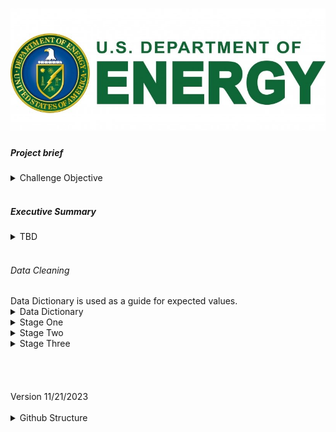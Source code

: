 <h1 align="center">
    <a href="https://www.energy.gov/">
    <img src="./docs/images/DOE_Color_Seal_Green_top_buffer.jpg">
    </a>
</h1>


<h5>Project brief</h5>
<details>
<summary>
Challenge Objective
</summary><br>
For the <a href="https://mavenanalytics.io/challenges/maven-power-outage-challenge/28">Maven Power Outage Challenge</a>, you'll be playing the role of a Senior Analytics Consultant hired by the U.S. Department of Energy (DOE). Here's your project brief:
<br>
<br>
Electricity outages are a growing concern as we enter an age of unprecedented energy demand and climate disasters.

We have event-level power outage data going back to 2002 but have struggled to make sense of it due to severe issues with the data quality and integrity.

This is where you come in.

We need you to consolidate and clean up the raw data, and create a dashboard or report to help us understand patterns and trends around outages, quantify their impact on our communities, and identify possible weak points in the grid.

Last but not least, please explicitly call out any caveats or assumptions you make regarding data quality issues or missing values.
</details><br>

<h5>Executive Summary</h5>
<details>
<summary>
TBD
</summary><br>
TBD
</details><br>

<h6>Data Cleaning</h6>
Data Dictionary is used as a guide for expected values.

<details>
<summary>
Data Dictionary
</summary><br>

**Field	Description:**

*  **Date & Time Event Began:**	The month day year and time (in 24-hour format) when the incident began.
*  **Date & Time of Restoration:** The month day year and time (in 24-hour format) when the event no longer met one of the 24 criteria for an emergency alert.
*  **Area Affected:** The name of the State(s) and political subdivision(s) (i.e. city town county etc.) affected by the incident. This represents the largest area affected by the incident and it's not a requirement to list all the cities and towns in a region or State.
*  **NERC Region:** The North American Electric Reliability Corporation (NERC) region responsible for the restoration
*  **Alert Criteria:**	Emergency criteria met that caused the form to be filled
*  **Event Type:** Cause of the incident
*  **Demand Loss (megawatts):** The amount of the peak demand involved over the entire incident. If the amount is unknown and you are unable to make an estimate then leave this blank.
*  **Number of Customers Affected:**	The total number of customers affected during the entire incident or disturbance which could be more than the peak number in the case of rolling blackouts. If this number cannot be estimated when the form is initially submitted check the unknown box.

**Additional Note:**

* The year range is from 2002 to 2023.
* Users are instructed to leave blank when unable to estimate outages MW or population. For analysis purposes these numbers will be estimated. 
</details>

<details>
<summary>
Stage One
</summary><br>

**Excel**
* Used the Data Dictionary as a guide for expected values.
* Formatted data tables:
    * Format to use 2022's column names as this format best fits the majority of the data.
    * For Alert criteria before 2015, list as 'unknown'.
    * Split combined date time columns for years before 2011.
    * Formatted the correct type for date, time, and integer columns.
* Dates transposed (showing as finishing before the start date), corrected the date and month then moved to the correct sheet when appropriate.
* Removed 'ongoing' from the date column.
* Remove gridlines and white background color.
* Sheet 2023: Removed Temp column.
* Sheet 2016: Only had data up to October 31st.
* Sheet 2011: the years 2077 (well into the future) and 2001 (before data collection) were corrected to 2011 to match the start date.
* Sheet 2004: Removed record with no start and end dates. Unable to confirm actuals.
* Sheet 2002 and 2003: Merge and center data cells by date across all columns where appropriate.
</details>

<details>
<summary>
Stage Two
</summary><br>

**Excel**
* Combined into a single sheet. Shape (3913,11).
* Merge any identified duplicates.
* Alert Criteria: Fill blank with 'Unknown'.
* Format data to Calibri 10 middle center.
* Format date formula: `=DATE(YEAR(C2),MONTH(C2),DAY(C2))`
* Format time to resolve a.m./p.m. issue: `=SUBSTITUTE(SUBSTITUTE(TEXT(C2, "hh:mm AM/PM"), "a.m.", "AM"), "p.m.", "PM")`
* Convert to time: `=TIME(HOUR(D2),MINUTE(D2),SECOND(D2))`
* Merge date time: `=DATE(YEAR(B2), MONTH(B2), DAY(B2)) + TIME(HOUR(C2), MINUTE(C2), SECOND(C2))`
* Convert restoration time based on hours: `=B2 + TIME(7, 0, 0)`
    * Dates are adjusted for times that rollover.
* Date Event Began: 
    * Format to date type, correct transposed dates i.e. ends before it starts.
    * Combined date and time as "Date Event Began".
* Time Event Began: Removed extra spaces and words, transitioned to time ##:## AM/PM format, Changed 5:70 to 5:00, N/A and blank changed to 1600 as this is the most common time per [Red Cross.](https://perryco.org/wp-content/uploads/2020/07/poweroutage.pdf)
* Date of Restoration: 
    * Ongoing and blank dates are filled with the start dates as that is the only day we can confirm the outage occurred. 
    * Formatted to date type.
* Time of Restoration: 
    * Removed extra spaces and words, 
    * Transitioned to time ##:## AM/PM format, N/A and blank end times determined by average time per year based on reporting from [US Energy Information Administration.](https://www.eia.gov/todayinenergy/detail.php?id=54639#:~:text=When%20major%20events%E2%80%94including%20snowstorms,year%20from%202013%20to%202021.) 
    * No reliable date before 2008, used an average time of 3.5 hours for 2009 and all earlier years. [Eaton Blackout Tracker](https://www.eaton.com/content/dam/eaton/products/backup-power-ups-surge-it-power-distribution/backup-power-ups/blackout-tracker-/eaton-blackout-tracker-annual-report-2009.pdf) began in early 2008 but only the 2009 report is available. 
    * No reliable date after 2021, used an average time of 7 hours in 2021 for all later years.
    * Combined date and time as "Time of Restoration".
* Area Affected: Puerto Rico: to Puerto Rico, blank to Unkown
* NERC Region: Puerto Rico areas changed to PR [they do not fall into a specific region](https://19january2017snapshot.epa.gov/energy/north-american-reliability-corporation-nerc-region-representational-map_.html). Filled blanks by looking at similar Area Affected.
<br>
* Event Type: 
**Note 1:** Format so that similar items are grouped for analysis. Many nuanced details fail to provide additional insight and hinder analysis often due to the low number of records. Grouping related instances will allow better general analysis and is more appropriate for a dashboard.
**Note 2:** Public appeals are a request for public energy conservation and not a cause. It is done when the power grid is unable to supply the power needed; Generation Inadequacy.
    * Format as Text.
    1. Cyber Event: All cyber attacks/events and telecommunication attacks. Excludes computer hardware.
    1. Equipment Failure: All variants of equipment/line/generator/switch/hardware/cable/substation/exciter/breaker faulted/failure/malfunction/tripped/error/loss/shutdown, complete system failure, Operational Failure of Electrical System. Unless the cause is listed i.e. fire, severe weather, etc., we only know the equipment failed.
    1. Fire/Wildfire: All variations of fire listed, all variants of wildfire and Brushfire (a type of wildfire); supersede equipment failure.
    1. Generation Inadequacy Load/Fuel/Supply: Generation inadequacy, inadequate electric resources to serve load, pubic appeals, high loads, all to Fuel Supply Deficiency, loss of power from wholesaler, CAISO Initiated Interruption: All [CAISO (California Independent System Operator)](https://www.caiso.com/Documents/Rotating-Power-Outages-Fact-Sheet.pdf) variants converted. Unless the cause is listed i.e. fire, severe weather
    1. Natural Disasters - Earthquake/Hurricane/Tornado/Tropical: All variants of hurricanes, tornados, and tropical depressions.
        * Natural disasters could encompass more than listed here depending on the source definition. A decision was made to group other weather events separately as it is likely unique decisions can be made for them.
    1. Other: Rare and unique events. Low-flying helicopter, Voltage Reduction (System Test), Made Public Appeal - System Drill, and other.
    1. Physical Attack/Vandalism: all variants of physical attack, vandalism, and suspicious activity.
    1. Severe Weather - Heat Wave: Heat storm, heat wave, high temperatures.
    1. Severe Weather - Lightning/Thunderstorm: Lightning storms, lightning strikes, lighting, thunderstorms and [Hail](https://www.nssl.noaa.gov/education/svrwx101/hail/).
    1. Severe Weather - Rain/Wind/Flooding: All variants of rain, flooding, with or without Wind.
    1. Severe Weather - Wind: Nor'easter, high winds, Severe Storm with High Wind Gusts, dust storm.
    1. Severe Weather - Winter/Snow/Ice: All variants of winter, snow, ice, cold weather, freezing rain and winter storm events. NOAA's National Severe Storms Laboratory [groups these as winter storms.](https://www.nssl.noaa.gov/education/svrwx101/winter/types/#:~:text=Winter%20Storms&text=While%20heavy%20snowfalls%20and%20severe,of%20ice%20on%20exposed%20surfaces.), Public Appeal due to Severe Weather - Cold.
    1. Severe Weather - Unspecified/Other: May or may not include high winds, severe weather, severe/major storms, weather, fog.
    1. System Operations: [System operations](https://www.pjm.com/markets-and-operations/ops-analysis), operational failure of electrical system.
    1. Unkown/Unspecified: Unknown *, - Unknown, Distribution Interruption - Unknown Cause, [Load shedding](https://www.techtarget.com/searchdatacenter/definition/load-shedding), shed firm load, public appeal (no cause listed), load reduction, interruption of firm power, Electrical System Separation/[Islanding](https://en.wikipedia.org/wiki/Islanding). Unless the cause is listed i.e. fire, severe weather, etc.

<br>

* NERC Region
    * Electricity Information Sharing and Analysis Center (E-ISAC) converted to the appropriate NERC region based on the criteria listed below:
        * [NERC Atlas for NERC identification](https://atlas.eia.gov/datasets/eia::nerc-regions/explore?location=28.054751%2C-86.957928%2C4.65) with Google Maps to identify locations not in the atlas.
        * NERC based on the Area Affected Column. 
        * Convert delimiters to ",".
        * Corrected spellings.
        * Purto Rico: PR
        * Hawaii: HI
        * Indeterminate NERC membership: List nearest NERC.
<br>

* Demand Loss(MW): 
    * The expected value is a number or leave blank if unknown. All strings were removed.
    * Deleted: 'NA', 'unknown', '-', descriptive text.
    * For ranges, only accept the highest estimate.
    * Approx, greater/Less than converted to just the number given.
    * customers affected moved to the correct column, deleted peak and kept actual (and removed strings). 
    * Removed dates and times.
    * Error: Number stored as text, converted to a number.
    * Formated number with one decimal place to maintain the accuracy of estimates given.
    * Filled blanks where specified in Alert Criteria, accepting the highest if a range is given.
        * In the case of "Uncontrolled loss of (various numbers provided) Megawatts or more...", blanks filled in as 100.

<br>

* Number of Customers: 
    * The expected value is a number or left blank if unknown. 
    * Deleted descriptive text.
    * Error: Number stored as text, converted to a number.
    * Deleted: 'NA' and 'unknown' strings, date, '-'.
    * Approx, greater/Less than converted to just the number given.
    * Converted utilities and industrial to just the number given.
    * Formatted to a whole number.
    * Fill in blanks where specified in Alert Criteria, accepting the highest if a range is given.
        * in the case of "Loss of electric service to more than 50,000 customers...", blanks filled in as 50000.
    * In some instances, the number reported may be less than suggested in the Alert Criteria. No correction was made. 
</details>

<details>
<summary>
Stage Three
</summary> <br />
<b>Python</b>

* Identify negative datetimes
     * For datetime correction: in the case of 00:00 to early morning, (0400) it is considered a wrong day issue as it is common for Americans to transition to the AM as if it is the same day in common talk. This is further supported by the times often starting in late evening or near midnight. 
    * In all other cases, the dates will be treated as if they are transposed and swapped accordingly. 
* Fill in blanks based on Event Type and NERC Region averages.
    * Fill remaining after by just Event Type.
* Identify US states and Canadian provinces.
* Identify duplicate dates, and export list to Excel for manual comparison to confirm if merge is neccessary.
* Column names to all upper case.
* Save as 'DOE_final.xlxs'.

<b>Excel</b>
* Validate and complete state and province identification. 
* Duplicates are identified by Reporting Area and similarity of time, then merged. 
    * If the same reporting areas the highest number is kept. If one has additional reporting then numbers are combined.
    * Different Area Affected in the same state, the same Event Type, and with the same cause and the same start and end times will be combined.
    * Combined special cases:
        * 2007-9-18 5:15 and 9-18 5:14 events.
        * 2010-6-17 0930, all 3 keep the latest resolution reporting.
* Correct NERC Region based on state identification.
* Manually correct states post Python processing.
* Google city, area, and county locations. 
* Unknown locations left blank, 18 total.
* Carolina = ['North Carolina','South Carolina']
* [Midcontinent Independent Operator (MISO)](https://ca.practicallaw.thomsonreuters.com/w-016-8616?transitionType=Default&contextData=(sc.Default)&firstPage=true#:~:text=One%20of%20seven%20regional%20transmission,%2C%20Indiana%2C%20Iowa%2C%20Kentucky%2C).
* [Delmarva Power service territory](https://www.delmarva.com/AboutUs/Pages/CompanyInformation.aspx#:~:text=Delmarva%20Power%2C%20a%20public%20utility,gas%20customers%20in%20northern%20Delaware.)
* [Southwestern Region of Service Territory](https://www.swepco.com/company/about/#:~:text=SWEPCO%20Fact%20Sheet-,Service%20Territory,Panhandle%20area%20of%20North%20Texas.)
* [Mid-Altantic Region of PJM](https://www.pjm.com/about-pjm/who-we-are.aspx#:~:text=PJM%20Interconnection%20is%20a%20regional,and%20the%20District%20of%20Columbia.)
* [Duke Energy](https://www.duke-energy.com/partner-with-us/economic-development/the-carolinas)
* [Dominion Energy](https://en.wikipedia.org/wiki/Dominion_Energy#:~:text=Dominion%20Energy%2C%20Inc.%2C%20commonly,Ohio%2C%20Pennsylvania%2C%20North%20Carolina%2C)
* [ComEd](https://www.exeloncorp.com/companies/comed#:~:text=ComEd's%20service%20territory%20comprises%20the,south%20(roughly%20Interstate%2080).)
* [BGE](https://www.bge.com/AboutUs/Pages/CompanyInformation.aspx)
* [A.D. Edmonston Pumping Plant](https://www.watereducation.org/aquapedia/ad-edmonston-pumping-plant)
* [CSWS-AEP West](https://www.aep.com/about/businesses/opcos#:~:text=Maintaining%20the%20nation's%20largest%20electricity,Texas%2C%20Virginia%20and%20West%20Virginia.)
* [Southern Company](https://www.southerncompany.com/about/our-business/energyisessential.html#:~:text=Our%20family%20of%20companies%20is,in%20Georgia%2C%20Alabama%20and%20Mississippi.)
* [Entergy System](https://www.entergy.com/about/)
* [TVA Service Territory](https://www.enelx.com/n-a/en/resources/brochures/tennessee-valley-authority-demand-response)
    * [Government archives](https://www.archives.gov/milestone-documents/tennessee-valley-authority-act#:~:text=As%20a%20federal%20public%20power,%2C%20North%20Carolina%2C%20and%20Georgia.)
* [Balancing Area](https://www.eia.gov/electricity/gridmonitor/about)
    * [Southeastern Power Administration (SEPA)](https://www.federalregister.gov/agencies/southeastern-power-administration#:~:text=The%20Southeastern%20Power%20Administration%20is,Mississippi%2C%20Tennessee%2C%20and%20Kentucky.)
</details>
<BR>
<BR>
<BR>
<BR>
Version 11/21/2023
<BR>
<BR>
<details>
<summary>
Github Structure
</summary> <br />
<b>Python</b>

├── LICENSE
├── README.md          <- The top-level README for developers using this project.
├── data
│   ├── processed      <- The final, canonical data sets for modeling.
│   └── raw            <- The original, immutable data dump.
│
├── docs               <- A default Sphinx project; see sphinx-doc.org for details
│
├── models             <- Trained and serialized models, model predictions, or model summaries.
│
├── notebooks          <- Jupyter notebooks.
│
├── references         <- Data dictionaries, manuals, and all other explanatory materials.
│
├── reports            <- Generated analysis as HTML, PDF, LaTeX, etc.
│   └── figures        <- Generated graphics and figures to be used in reporting
│
├── requirements.txt   <- The requirements file for reproducing the analysis environment,
│                         generated with `pip freeze > requirements.txt`
│
├── setup.py           <- makes project pip installable (pip install -e .) so src can be imported
├── src                <- Source code for use in this project.
│   ├── __init__.py    <- Makes src a Python module
│   │
│   ├── data           <- Scripts to download or generate data
│   │   └── make_dataset.py
│   │
│   ├── features       <- Scripts to turn raw data into features for modeling
│   │   └── build_features.py
│   │
│   ├── models         <- Scripts to train models and then use trained models to make
│   │   │                 predictions
│   │   ├── predict_model.py
│   │   └── train_model.py
│   │
│   └── visualization  <- Scripts to create exploratory and results-oriented visualizations
</details>

